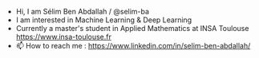 - Hi, I am Sélim Ben Abdallah / @selim-ba 
- I am interested in Machine Learning & Deep Learning
- Currently a master's student in Applied Mathematics at INSA Toulouse https://www.insa-toulouse.fr
- 📫 How to reach me : https://www.linkedin.com/in/selim-ben-abdallah/ 

